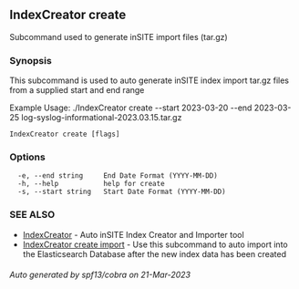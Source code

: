 ## IndexCreator create

Subcommand used to generate inSITE import files (tar.gz)

### Synopsis

This subcommand is used to auto generate inSITE index import tar.gz files from a supplied start and end range
	
Example Usage:
  ./IndexCreator create --start 2023-03-20 --end 2023-03-25 log-syslog-informational-2023.03.15.tar.gz

```
IndexCreator create [flags]
```

### Options

```
  -e, --end string     End Date Format (YYYY-MM-DD)
  -h, --help           help for create
  -s, --start string   Start Date Format (YYYY-MM-DD)
```

### SEE ALSO

* [IndexCreator](IndexCreator.md)	 - Auto inSITE Index Creator and Importer tool
* [IndexCreator create import](IndexCreator_create_import.md)	 - Use this subcommand to auto import into the Elasticsearch Database after the new index data has been created

###### Auto generated by spf13/cobra on 21-Mar-2023
